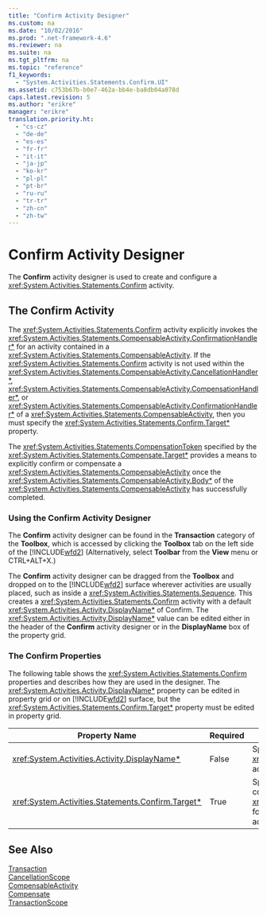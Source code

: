 ```yaml
---
title: "Confirm Activity Designer"
ms.custom: na
ms.date: "10/02/2016"
ms.prod: ".net-framework-4.6"
ms.reviewer: na
ms.suite: na
ms.tgt_pltfrm: na
ms.topic: "reference"
f1_keywords: 
  - "System.Activities.Statements.Confirm.UI"
ms.assetid: c753b67b-b0e7-462a-bb4e-ba8db04a078d
caps.latest.revision: 5
ms.author: "erikre"
manager: "erikre"
translation.priority.ht: 
  - "cs-cz"
  - "de-de"
  - "es-es"
  - "fr-fr"
  - "it-it"
  - "ja-jp"
  - "ko-kr"
  - "pl-pl"
  - "pt-br"
  - "ru-ru"
  - "tr-tr"
  - "zh-cn"
  - "zh-tw"
---
```

# Confirm Activity Designer
The **Confirm** activity designer is used to create and configure a <xref:System.Activities.Statements.Confirm> activity.  
  
## The Confirm Activity  
 The <xref:System.Activities.Statements.Confirm> activity explicitly invokes the <xref:System.Activities.Statements.CompensableActivity.ConfirmationHandler*> for an activity contained in a <xref:System.Activities.Statements.CompensableActivity>. If the <xref:System.Activities.Statements.Confirm> activity is not used within the <xref:System.Activities.Statements.CompensableActivity.CancellationHandler*>, <xref:System.Activities.Statements.CompensableActivity.CompensationHandler*>, or <xref:System.Activities.Statements.CompensableActivity.ConfirmationHandler*> of a <xref:System.Activities.Statements.CompensableActivity>, then you must specify the <xref:System.Activities.Statements.Confirm.Target*> property.  
  
 The <xref:System.Activities.Statements.CompensationToken> specified by the <xref:System.Activities.Statements.Compensate.Target*> provides a means to explicitly confirm or compensate a <xref:System.Activities.Statements.CompensableActivity> once the <xref:System.Activities.Statements.CompensableActivity.Body*> of the <xref:System.Activities.Statements.CompensableActivity> has successfully completed.  
  
### Using the Confirm Activity Designer  
 The **Confirm** activity designer can be found in the **Transaction** category of the **Toolbox**, which is accessed by clicking the **Toolbox** tab on the left side of the [!INCLUDE[wfd2](../workflowdesigner/includes/wfd2_md.md)] (Alternatively, select **Toolbar** from the **View** menu or CTRL+ALT+X.)  
  
 The **Confirm** activity designer can be dragged from the **Toolbox** and dropped on to the [!INCLUDE[wfd2](../workflowdesigner/includes/wfd2_md.md)] surface wherever activities are usually placed, such as inside a <xref:System.Activities.Statements.Sequence>. This creates a <xref:System.Activities.Statements.Confirm> activity with a default <xref:System.Activities.Activity.DisplayName*> of Confirm. The <xref:System.Activities.Activity.DisplayName*> value can be edited either in the header of the **Confirm** activity designer or in the **DisplayName** box of the property grid.  
  
### The Confirm Properties  
 The following table shows the <xref:System.Activities.Statements.Confirm> properties and describes how they are used in the designer. The <xref:System.Activities.Activity.DisplayName*> property can be edited in property grid or on [!INCLUDE[wfd2](../workflowdesigner/includes/wfd2_md.md)] surface, but the <xref:System.Activities.Statements.Confirm.Target*> property must be edited in property grid.  
  
|Property Name|Required|Usage|  
|-------------------|--------------|-----------|  
|<xref:System.Activities.Activity.DisplayName*>|False|Specifies the optional friendly name of the <xref:System.Activities.Statements.CancellationScope> activity. The default is Confirm.|  
|<xref:System.Activities.Statements.Confirm.Target*>|True|Specifies the <xref:System.Activities.InArgument`1> that contains the <xref:System.Activities.Statements.CompensationToken> for this <xref:System.Activities.Statements.Confirm> activity.|  
  
## See Also  
 [Transaction](../workflowdesigner/transaction-activity-designers.md)   
 [CancellationScope](../workflowdesigner/cancellationscope-activity-designer.md)   
 [CompensableActivity](../workflowdesigner/compensableactivity-activity-designer.md)   
 [Compensate](../workflowdesigner/compensate-activity-designer.md)   
 [TransactionScope](../workflowdesigner/transactionscope-activity-designer.md)